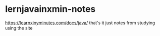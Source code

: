 # lernjavainxmin-notes
https://learnxinyminutes.com/docs/java/
that's it
just notes from studying using the site
